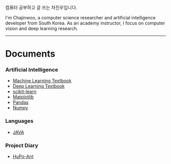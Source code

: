 
컴퓨터 공부하고 글 쓰는 차진우입니다. 

I'm Chajinwoo, a computer science researcher and artificial intelligence developer from South Korea. As an academy instructor, I focus on computer vision and deep learning research.

---
# Documents

### Artificial Intelligence
- [Machine Learning Textbook](https://startedourmission.github.io/machine-learning-textbook.html)
- [Deep Learning Textbook](https://startedourmission.github.io/deep-learning-textbook.html)
- [scikit-learn](https://startedourmission.github.io/scikitlearn.html)
- [Matplotlib](https://startedourmission.github.io/matplotlib.html)
- [Pandas](https://startedourmission.github.io/pandas.html)
- [Numpy](https://startedourmission.github.io/numpy.html)

### Languages
- [JAVA](https://startedourmission.github.io/java.html)

### Project Diary
- [HuPo-Ant](https://startedourmission.github.io/hupoant.html)